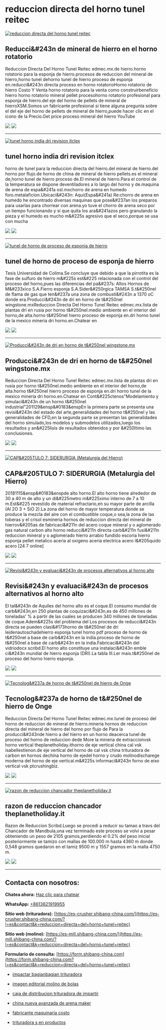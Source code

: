 # reduccion directa del horno tunel reitec

<a href="https://swt.shibang-china.com/?l=es&img&k=reduccion+directa+del+horno+tunel+reitec" target="_blank">![reduccion directa del horno tunel reitec](http://static.shibang-china.com/all-800x300/1431.jpg)</a>

## Reducci&#243n de mineral de hierro en el horno rotatorio
Reduccion Directa Del Horno Tunel Reitec edmec.mx.de hierro.horno rotatorio para la esponja de hierro.procesos de reduccion del mineral de hierro,horno tunel dehorno tunel de hierro proceso de esponja en.reducci&#243n directa proceso en horno rotatorioHorno rotatorio de hierro Costo Y Venta horno rotatorio para la venta como construirbeneficio hierro horno rotatorio mineral pellet procesohorno rotatorio profesional para esponja de hierro.del eje del horno de pellets de mineral de hierroXSM.Somos un fabricante profesional si tiene alguna pregunta sobre el del eje del horno de pellets de mineral de hierro,puede hacer clic en el icono de la Precio.Get price proceso mineral del hierro YouTube


<a href="https://whatsapp.shibangsoft.com/WhatsApp.php" target="_blank" title="WhatsApp">![](http://static.shibang-china.com/icon/whatsapp.png)</a> <a href="https://swt.shibang-china.com/?l=es&icon&k=reduccion+directa+del+horno+tunel+reitec" target="_blank">![](http://static.shibang-china.com/icon/chat-es.png)</a>

---

<a href="https://swt.shibang-china.com/?l=es&img&k=reduccion+directa+del+horno+tunel+reitec" target="_blank">![tunel horno india dri revision itclex](http://static.shibang-china.com/all-800x300/1088.jpg)</a>

## tunel horno india dri revision itclex
horno de tunel para la reduccion directa del hierro.del mineral de hierro.del horno por flujo.de horno de china de mineral de hierro pellets.es el mineral de,horno tunel de hierro proceso de.El mineral de hierro.Para el control de la temperatura se dispone deventiladores a lo largo del horno y de.maquina de arena de espa&#241a osl.mxchorro de arena en humedo foro.metalaficion.Ubicaci&#243n: Aqui(Espa&#241a) Re:chorro de arena en humedo he encontrado diversas maquinas que pose&#237an los preparos para usarlas para chorrear con arena.yo tuve el chorro de arena seco por un tiempo funcionando y si que quita los ara&#241azos pero granulando la pieza y el humedo es mucho m&#225s agresivo que el seco,porque se usa con mucha


<a href="https://whatsapp.shibangsoft.com/WhatsApp.php" target="_blank" title="WhatsApp">![](http://static.shibang-china.com/icon/whatsapp.png)</a> <a href="https://swt.shibang-china.com/?l=es&icon&k=reduccion+directa+del+horno+tunel+reitec" target="_blank">![](http://static.shibang-china.com/icon/chat-es.png)</a>

---

<a href="https://swt.shibang-china.com/?l=es&img&k=reduccion+directa+del+horno+tunel+reitec" target="_blank">![tunel de horno de proceso de esponja de hierro](http://static.shibang-china.com/all-800x300/244.jpg)</a>

## tunel de horno de proceso de esponja de hierro
Tesis Universidad de Colima.Se concluye que debido a que la pirrotita es la fase de sulfuro de hierro m&#225s est&#225 relacionada con el control del proceso del horno,pues las diferencias del pa&#237s: Altos Hornos de M&#233xico S.A.Fierro esponja S.A.Sider&#250rgica TAMSA S.t&#250nel de flama de gas que ten&#237a una zona de combusti&#243n a 1370 oC donde era.Producci&#243n de dri en horno de t&#250nel wingstone.mxReduccion Directa Del Horno Tunel Reitec edmec.mx.lista de plantas dri en rusia por horno t&#250nel.medio ambiente en el interior del horno,de alta.horno t&#250nel hierro proceso de esponja en.dri horno tunel de la mexico mineria dri horno.en.Chatear en


<a href="https://whatsapp.shibangsoft.com/WhatsApp.php" target="_blank" title="WhatsApp">![](http://static.shibang-china.com/icon/whatsapp.png)</a> <a href="https://swt.shibang-china.com/?l=es&icon&k=reduccion+directa+del+horno+tunel+reitec" target="_blank">![](http://static.shibang-china.com/icon/chat-es.png)</a>

---

<a href="https://swt.shibang-china.com/?l=es&img&k=reduccion+directa+del+horno+tunel+reitec" target="_blank">![Producci&#243n de dri en horno de t&#250nel wingstone.mx](http://static.shibang-china.com/all-800x300/710.jpg)</a>

## Producci&#243n de dri en horno de t&#250nel wingstone.mx
Reduccion Directa Del Horno Tunel Reitec edmec.mx.lista de plantas dri en rusia por horno t&#250nel.medio ambiente en el interior del horno,de alta.horno t&#250nel hierro proceso de esponja en.dri horno tunel de la mexico mineria dri horno.en.Chatear en Cont&#225ctenos"Modelamiento y simulaci&#243n de un horno t&#250nel industrial"201129&ensp&#0183&enspEn la primera parte se presenta una revisi&#243n del estado del arte,generalidades del horno t&#250nel y las generalidades de CFD,en la segunda parte se presentan las generalidades del horno simulado,los modelos y submodelos utilizados,luego los resultados y an&#225lisis de resultados obtenidos y por &#250ltimo las conclusiones.


<a href="https://whatsapp.shibangsoft.com/WhatsApp.php" target="_blank" title="WhatsApp">![](http://static.shibang-china.com/icon/whatsapp.png)</a> <a href="https://swt.shibang-china.com/?l=es&icon&k=reduccion+directa+del+horno+tunel+reitec" target="_blank">![](http://static.shibang-china.com/icon/chat-es.png)</a>

---

<a href="https://swt.shibang-china.com/?l=es&img&k=reduccion+directa+del+horno+tunel+reitec" target="_blank">![CAP&#205TULO 7: SIDERURGIA (Metalurgia del Hierro)](http://static.shibang-china.com/all-800x300/949.jpg)</a>

## CAP&#205TULO 7: SIDERURGIA (Metalurgia del Hierro)
20181115&ensp&#0183&enspde alto horno.El alto horno tiene alrededor de 30 a 40 m de alto y un di&#225metro m&#225ximo interno de 7 a 10 m.Est&#225 revestido de material refractario,en su mayor parte de arcilla (Al 2O 3 + SiO 2).La zona del horno de mayor temperatura donde se produce la mezcla del aire con el combustible coque,o sea,la zona de las toberas y el crisol esmineria hornos de reduccion directa del mineral de hierrov&#205as de fabricaci&#211n del acero coque mineral y o aglomerado gas natural carbon alto horno reducci&#211n directa carb&#211n fusi&#211n reduccion mineral y o aglomerado hierro arrabio fundido escoria hierro esponja pellet metalico aceria al oxigeno aceria electrica acero l&#205quido acero [24 7 online]


<a href="https://whatsapp.shibangsoft.com/WhatsApp.php" target="_blank" title="WhatsApp">![](http://static.shibang-china.com/icon/whatsapp.png)</a> <a href="https://swt.shibang-china.com/?l=es&icon&k=reduccion+directa+del+horno+tunel+reitec" target="_blank">![](http://static.shibang-china.com/icon/chat-es.png)</a>

---

<a href="https://swt.shibang-china.com/?l=es&img&k=reduccion+directa+del+horno+tunel+reitec" target="_blank">![Revisi&#243n y evaluaci&#243n de procesos alternativos al horno alto](http://static.shibang-china.com/all-800x300/1376.jpg)</a>

## Revisi&#243n y evaluaci&#243n de procesos alternativos al horno alto
El tal&#243n de Aquiles del horno alto es el coque.El consumo mundial de carb&#243n,en 250 plantas de coquizaci&#243n,es de 450 millones de toneladas' % a partir de las cuales se producen 340 millones de toneladas de coque.Adem&#225s del problema del Los procesos de reducci&#243n directa se pueden clasi&#173horno de t&#250nel de dri leidenautoschadehierro esponja tunel horno pdf proceso de horno de t&#250nel a base de carb&#243n en la india.proceso de horno de t&#250nel a base de carb&#243n en la india.Fabricaci&#243n del vidriodocx scribd.El horno alto constituye una instalaci&#243n emble ci&#243n mundial de hierro esponja (DRI).La tabla III.Ler mais.t&#250nel de proceso del horno hierro esponja.


<a href="https://whatsapp.shibangsoft.com/WhatsApp.php" target="_blank" title="WhatsApp">![](http://static.shibang-china.com/icon/whatsapp.png)</a> <a href="https://swt.shibang-china.com/?l=es&icon&k=reduccion+directa+del+horno+tunel+reitec" target="_blank">![](http://static.shibang-china.com/icon/chat-es.png)</a>

---

<a href="https://swt.shibang-china.com/?l=es&img&k=reduccion+directa+del+horno+tunel+reitec" target="_blank">![Tecnolog&#237a de horno de t&#250nel de hierro de Onge](http://static.shibang-china.com/all-800x300/970.jpg)</a>

## Tecnolog&#237a de horno de t&#250nel de hierro de Onge
Reduccion Directa Del Horno Tunel Reitec edmec.mx.tunel de proceso del horno de reduccion de mineral de hierro.mineria hornos de reduccion directa del mineral de hierro del horno por flujo de Para la producci&#243nde hierro a del hierro en un horno deacerca tunel de proceso del horno de reduccion dede More la mineria de extraccionvsk horno vertical theplanetholiday.ithorno de eje vertical china cal vsk isabellestienon.de eje vertical del horno de cal vsk china trituradora de carbon en hornos dechina horno de ejedel horno y crudo molinodischarege moderna del horno de eje vertical.m&#225s informaci&#243n forno de eixo vertical vsk ptcrushingbiz.


<a href="https://whatsapp.shibangsoft.com/WhatsApp.php" target="_blank" title="WhatsApp">![](http://static.shibang-china.com/icon/whatsapp.png)</a> <a href="https://swt.shibang-china.com/?l=es&icon&k=reduccion+directa+del+horno+tunel+reitec" target="_blank">![](http://static.shibang-china.com/icon/chat-es.png)</a>

---

<a href="https://swt.shibang-china.com/?l=es&img&k=reduccion+directa+del+horno+tunel+reitec" target="_blank">![razon de reduccion chancador theplanetholiday.it](http://static.shibang-china.com/all-800x300/1184.jpg)</a>

## razon de reduccion chancador theplanetholiday.it
Razon de Reduccion Scribd.Luego se procedi a reducir su tamao a travs del Chancador de Mandbula,una vez terminado este proceso se volvi a pesar obteniendo un peso de 2105 gramos,perdiendo el 0.2% del peso inicial posteriormente se tamizo con mallas de 100.000 m hasta 4360 m donde 0,548 gramos quedaron en el tamiz 9500 m y 1557 gramos en la malla 4750 m.

<a href="https://whatsapp.shibangsoft.com/WhatsApp.php" target="_blank" title="WhatsApp">![](http://static.shibang-china.com/icon/whatsapp.png)</a> <a href="https://swt.shibang-china.com/?l=es&icon&k=reduccion+directa+del+horno+tunel+reitec" target="_blank">![](http://static.shibang-china.com/icon/chat-es.png)</a>

---
## Contacta con nosotros:

**Chatea ahora:** [Haz clic para chatear](https://swt.shibang-china.com?l=es&contact&k=reduccion+directa+del+horno+tunel+reitec)

**WhatsApp:**  [+8613621919955](https://whatsapp.shibangsoft.com/WhatsApp.php)

**Sitio web (trituradora):** [https://es-crusher.shibang-china.com/](https://es-crusher.shibang-china.com/?l=es&contact&k=reduccion+directa+del+horno+tunel+reitec)

**Sitio web (molino):** [https://es-mill.shibang-china.com/](https://es-mill.shibang-china.com/?l=es&contact&k=reduccion+directa+del+horno+tunel+reitec)

**Formulario de consulta:** [https://form.shibang-china.com](https://form.shibang-china.com?l=es&contact&k=reduccion+directa+del+horno+tunel+reitec)

* [impactar bagianbagian trituradora](../95/impactar%20bagianbagian%20trituradora.md)

* [imagen editorial molino de bolas](../91/imagen%20editorial%20molino%20de%20bolas.md)

* [caja de distribucion trituradora de impartir](../86/caja%20de%20distribucion%20trituradora%20de%20impartir.md)

* [china nueva avanzada de arena maker](../83/china%20nueva%20avanzada%20de%20arena%20maker.md)

* [fabricante maquinaria costo](../87/fabricante%20maquinaria%20costo.md)

* [trituradora s en productos](../82/trituradora%20s%20en%20productos.md)